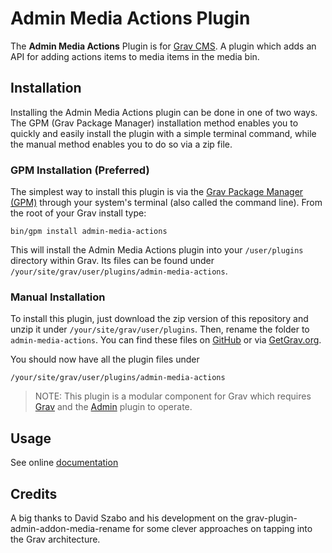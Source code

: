 # Admin Media Actions Plugin

The **Admin Media Actions** Plugin is for [Grav CMS](http://github.com/getgrav/grav). A plugin which adds an API for adding actions items to media items in the media bin.

## Installation

Installing the Admin Media Actions plugin can be done in one of two ways. The GPM (Grav Package Manager) installation method enables you to quickly and easily install the plugin with a simple terminal command, while the manual method enables you to do so via a zip file.

### GPM Installation (Preferred)

The simplest way to install this plugin is via the [Grav Package Manager (GPM)](http://learn.getgrav.org/advanced/grav-gpm) through your system's terminal (also called the command line).  From the root of your Grav install type:

    bin/gpm install admin-media-actions

This will install the Admin Media Actions plugin into your `/user/plugins` directory within Grav. Its files can be found under `/your/site/grav/user/plugins/admin-media-actions`.

### Manual Installation

To install this plugin, just download the zip version of this repository and unzip it under `/your/site/grav/user/plugins`. Then, rename the folder to `admin-media-actions`. You can find these files on [GitHub](https://github.com) or via [GetGrav.org](http://getgrav.org/downloads/plugins#extras).

You should now have all the plugin files under

    /your/site/grav/user/plugins/admin-media-actions
	
> NOTE: This plugin is a modular component for Grav which requires [Grav](http://github.com/getgrav/grav) and the [Admin](https://github.com/getgrav/grav-plugin-admin) plugin to operate.

## Usage

See online [documentation](https://www.twelvetone.tv/docs/admin/pages/developer-tools/grav-plugins/grav-admin-media-actions-plugin)

## Credits

A big thanks to David Szabo and his development on the grav-plugin-admin-addon-media-rename for some clever approaches
on tapping into the Grav architecture.